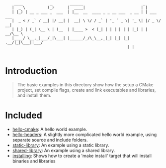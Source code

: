 ```
    ____            _        ______                           _           
   |  _ \          (_)      |  ____|                         | |          
   | |_) | __ _ ___ _  ___  | |__  __  ____ _ _ __ ___  _ __ | | ___  ___ 
   |  _ < / _` / __| |/ __| |  __| \ \/ / _` | '_ ` _ \| '_ \| |/ _ \/ __|
   | |_) | (_| \__ \ | (__  | |____ >  < (_| | | | | | | |_) | |  __/\__ \
   |____/ \__,_|___/_|\___| |______/_/\_\__,_|_| |_| |_| .__/|_|\___||___/
                                                       | |                
                                                       
```   

# Introduction

> The basic examples in this directory show how the setup a CMake project,
set compile flags, create and link executables and libraries, and install them.

# Included

  - [hello-cmake](https://github.com/imacwink/LearnCMake/tree/master/01-basic/01-hello-cmake): A hello world example.
  - [hello-headers](https://github.com/imacwink/LearnCMake/tree/master/01-basic/02-hello-headers): A slightly more complicated hello world example, using separate source and include folders.
  - [static-library](https://github.com/imacwink/LearnCMake/tree/master/01-basic/02-static-library): An example using a static library.
  - [shared-library](https://github.com/imacwink/LearnCMake/tree/master/01-basic/03-shared-library): An example using a shared library.
  - [installing](https://github.com/imacwink/LearnCMake/tree/master/01-basic/04-installing): Shows how to create a 'make install' target that will install binaries and libraries
